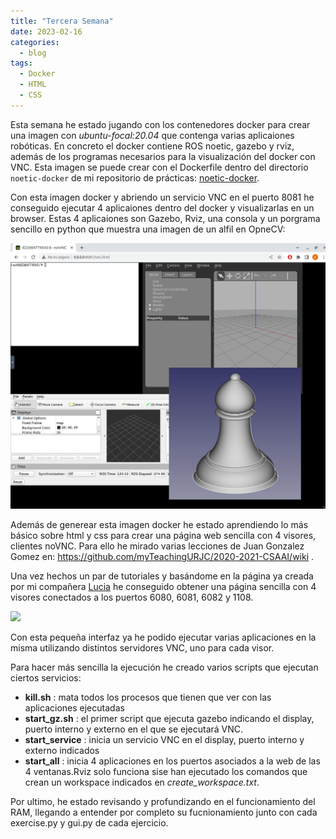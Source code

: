 ```yaml
---
title: "Tercera Semana"
date: 2023-02-16
categories:
  - blog
tags:
  - Docker
  - HTML
  - CSS
---
```

Esta semana he estado jugando con los contenedores docker para crear una imagen con *ubuntu-focal:20.04* que contenga varias aplicaiones robóticas. En concreto el docker contiene ROS noetic, gazebo y rviz, además de los programas necesarios para la visualización del docker con VNC. Esta imagen se puede crear con el Dockerfile dentro del directorio `noetic-docker` de mi repositorio de prácticas: [noetic-docker](https://github.com/TheRoboticsClub/2023-upe-blanca-soria/tree/main/noetic_docker).

Con esta imagen docker y abriendo un servicio VNC en el puerto 8081 he conseguido ejecutar 4 aplicaiones dentro del docker y visualizarlas en un browser. Estas 4 aplicaiones son Gazebo, Rviz, una consola y un porgrama sencillo en python que muestra una imagen de un alfil en OpneCV:

![](../assets/images/4_apps.png)

Además de generear esta imagen docker he estado aprendiendo lo más básico sobre html y css para crear una página web sencilla con 4 visores, clientes noVNC. Para ello he mirado varias lecciones de Juan Gonzalez Gomez en: https://github.com/myTeachingURJC/2020-2021-CSAAI/wiki .

Una vez hechos un par de tutoriales y basándome en la página ya creada por mi compañera [Lucia](https://github.com/lu164) he conseguido obtener una página sencilla con 4 visores conectados a los puertos 6080, 6081, 6082 y 1108.

![](https://user-images.githubusercontent.com/79047431/220100580-41c9187c-b6f6-4224-8a87-5639ca1fafbe.png)

Con esta pequeña interfaz ya he podido ejecutar varias aplicaciones en la misma utilizando distintos servidores VNC, uno para cada visor.

Para hacer más sencilla la ejecución he creado varios scripts que ejecutan ciertos servicios:

- **kill.sh** : mata todos los procesos que tienen que ver con las aplicaciones ejecutadas
- **start_gz.sh** : el primer script que ejecuta gazebo indicando el display, puerto interno y externo en el que se ejecutará VNC.
- **start_service** : inicia un servicio VNC en el display, puerto interno y externo indicados
- **start_all** : inicia 4 aplicaciones en los puertos asociados a la web de las 4 ventanas.Rviz solo funciona sise han ejecutado los comandos que crean un workspace indicados en *create_workspace.txt*.

Por ultimo, he estado revisando y profundizando en el funcionamiento del RAM, llegando a entender por completo su fucnionamiento junto con cada exercise.py y gui.py de cada ejercicio.




